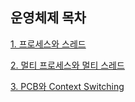 ## 운영체제 목차

<!-- 아래 내용은 예시이니, 지우고 작성해주세요. -->

[1. 프로세스와 스레드](https://github.com/Hyeondoonge/cs-interview-for-beginner/blob/main/operating-system/%ED%94%84%EB%A1%9C%EC%84%B8%EC%8A%A4%EC%99%80%20%EC%8A%A4%EB%A0%88%EB%93%9C.md)

[2. 멀티 프로세스와 멀티 스레드](https://github.com/Hyeondoonge/cs-interview-for-beginner/blob/main/operating-system/%EB%A9%80%ED%8B%B0%20%ED%94%84%EB%A1%9C%EC%84%B8%EC%8A%A4%EC%99%80%20%EB%A9%80%ED%8B%B0%20%EC%8A%A4%EB%A0%88%EB%93%9C.md)

[3. PCB와 Context Switching](https://github.com/Hyeondoonge/cs-interview-for-beginner/blob/main/operating-system/PCB%EC%99%80%20Context%20Switching.md)
